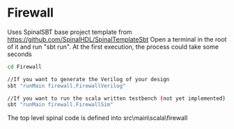 Firewall
============

Uses SpinalSBT base project template from https://github.com/SpinalHDL/SpinalTemplateSbt
Open a terminal in the root of it and run "sbt run". At the first execution, the process could take some seconds

```sh
cd Firewall

//If you want to generate the Verilog of your design
sbt "runMain firewall.FirewallVerilog"

//If you want to run the scala written testbench (not yet implemented)
sbt "runMain firewall.FirewallSim"
```

The top level spinal code is defined into src\main\scala\firewall
